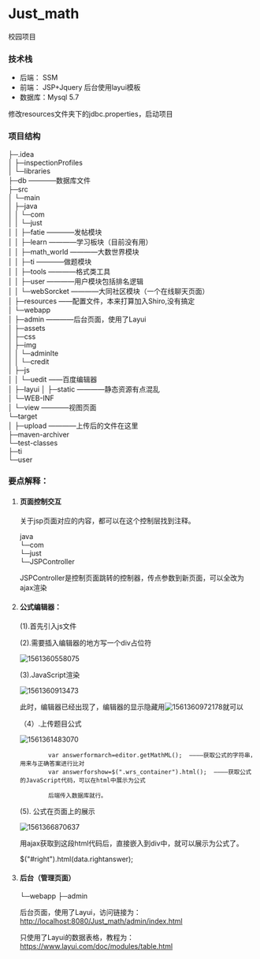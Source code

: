 # Just_math
校园项目

### 技术栈

* 后端： SSM
* 前端： JSP+Jquery
后台使用layui模板
* 数据库：Mysql 5.7

修改resources文件夹下的jdbc.properties，启动项目



### 项目结构

├─.idea  
│  ├─inspectionProfiles  
│  └─libraries  
├─db  ————数据库文件  
├─src  
│  └─main  
│      ├─java  
│      │  └─com  
│      │      └─just  
│      │          ├─fatie  ————发帖模块   
│      │          ├─learn  ————学习板块（目前没有用）  
│      │          ├─math_world  ————大数世界模块  
│      │          ├─ti  ————做题模块  
│      │          ├─tools  ————格式类工具  
│      │          ├─user  ————用户模块包括排名逻辑  
│      │          └─webSorcket   ————大同社区模块（一个在线聊天页面）  
│      ├─resources  ——配置文件，本来打算加入Shiro,没有搞定  
│      └─webapp  
│          ├─admin  ————后台页面，使用了Layui  
│          ├─assets  
│          ├─css  
│          ├─img  
│          │  └─adminlte  
│          │      └─credit  
│          ├─js  
│          │  └─uedit  ——百度编辑器  
│          ├─layui 
│          ├─static  ————静态资源有点混乱  
│          └─WEB-INF  
│              └─view  ————视图页面  
└─target     
    │  ├─upload  ————上传后的文件在这里  
    ├─maven-archiver  
    └─test-classes  
        ├─ti  
        └─user  



### 要点解释：  

1. #### 页面控制交互  

   关于jsp页面对应的内容，都可以在这个控制层找到注释。  

   java  
   └─com  
   	└─just  
       	└─JSPController  

   JSPController是控制页面跳转的控制器，传点参数到新页面，可以全改为ajax渲染

2. #### 公式编辑器：

   (1).首先引入js文件



   (2).需要插入编辑器的地方写一个div占位符

   ![1561360558075](C:\Users\Administrator\AppData\Roaming\Typora\typora-user-images\1561360558075.png)

   (3).JavaScript渲染

   ![1561360913473](C:\Users\Administrator\AppData\Roaming\Typora\typora-user-images\1561360913473.png)

   

   

   此时，编辑器已经出现了，编辑器的显示隐藏用![1561360972178](C:\Users\Administrator\AppData\Roaming\Typora\typora-user-images\1561360972178.png)就可以

   （4）.上传题目公式

   ![1561361483070](C:\Users\Administrator\AppData\Roaming\Typora\typora-user-images\1561361483070.png)

   

               var answerformarch=editor.getMathML();  ————获取公式的字符串，用来与正确答案进行比对
               var answerforshow=$(".wrs_container").html();  ————获取公式的JavaScript代码，可以在html中展示为公式
               
               后端传入数据库就行。

       
   (5). 公式在页面上的展示

   ![1561366870637](C:\Users\Administrator\AppData\Roaming\Typora\typora-user-images\1561366870637.png)

   用ajax获取到这段html代码后，直接嵌入到div中，就可以展示为公式了。

   

      $("#right").html(data.rightanswer);

3. #### 后台（管理页面）

    └─webapp
           ├─admin 

   后台页面，使用了Layui，访问链接为：<http://localhost:8080/Just_math/admin/index.html>

   只使用了Layui的数据表格，教程为：<https://www.layui.com/doc/modules/table.html>

   
